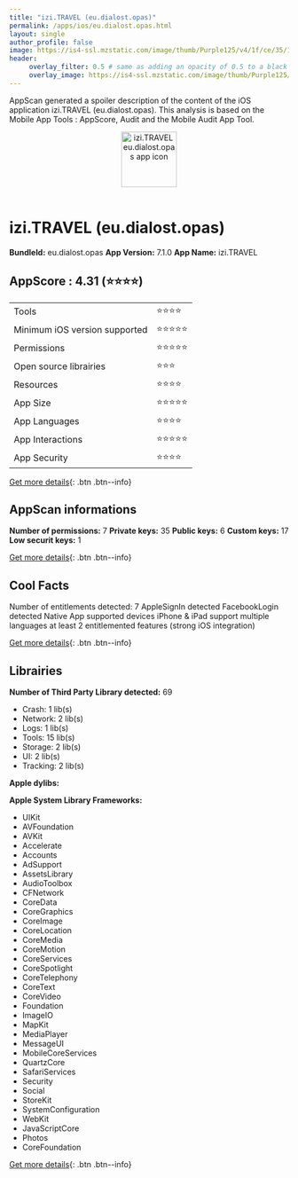 ```yaml
---
title: "izi.TRAVEL (eu.dialost.opas)"
permalink: /apps/ios/eu.dialost.opas.html
layout: single
author_profile: false
image: https://is4-ssl.mzstatic.com/image/thumb/Purple125/v4/1f/ce/35/1fce3548-8e9c-72da-8f0f-d4f46edf8a6b/AppIcon-1x_U007emarketing-0-6-0-85-220.png/512x512bb.jpg
header: 
     overlay_filter: 0.5 # same as adding an opacity of 0.5 to a black background
     overlay_image: https://is4-ssl.mzstatic.com/image/thumb/Purple125/v4/1f/ce/35/1fce3548-8e9c-72da-8f0f-d4f46edf8a6b/AppIcon-1x_U007emarketing-0-6-0-85-220.png/512x512bb.jpg
---
```

AppScan generated a spoiler description of the content of the iOS application izi.TRAVEL (eu.dialost.opas). This analysis is based on the Mobile App Tools : AppScore, Audit and the Mobile Audit App Tool.

  
  
<div style="text-align: center;"><img src="https://is4-ssl.mzstatic.com/image/thumb/Purple125/v4/1f/ce/35/1fce3548-8e9c-72da-8f0f-d4f46edf8a6b/AppIcon-1x_U007emarketing-0-6-0-85-220.png/512x512bb.jpg" width="100" height="100" alt="izi.TRAVEL eu.dialost.opas app icon"></div></br>
  
# izi.TRAVEL (eu.dialost.opas)

**BundleId:** eu.dialost.opas
**App Version:** 7.1.0
**App Name:** izi.TRAVEL


## AppScore : 4.31 (⭐️⭐️⭐️⭐️) 

<table>
<tr><td> Tools </td><td> ⭐️⭐️⭐️⭐️ </td></tr>
<tr><td> Minimum iOS version supported </td><td> ⭐️⭐️⭐️⭐️⭐️ </td></tr>
<tr><td> Permissions </td><td> ⭐️⭐️⭐️⭐️⭐️ </td></tr>
<tr><td> Open source librairies </td><td> ⭐️⭐️⭐️ </td></tr>
<tr><td> Resources </td><td> ⭐️⭐️⭐️⭐️ </td></tr>
<tr><td> App Size </td><td> ⭐️⭐️⭐️⭐️⭐️ </td></tr>
<tr><td> App Languages </td><td> ⭐️⭐️⭐️⭐️ </td></tr>
<tr><td> App Interactions </td><td> ⭐️⭐️⭐️⭐️⭐️ </td></tr>
<tr><td> App Security </td><td> ⭐️⭐️⭐️⭐️ </td></tr>
</table>

[Get more details](/pricing.html){: .btn .btn--info}  
  
## AppScan informations 

**Number of permissions:** 7
**Private keys:** 35
**Public keys:** 6
**Custom keys:** 17
**Low securit keys:** 1
  
[Get more details](/pricing.html){: .btn .btn--info}

## Cool Facts

Number of entitlements detected: 7
AppleSignIn detected
FacebookLogin detected
Native App
supported devices iPhone & iPad
support multiple languages
at least 2 entitlemented features (strong iOS integration)
  
[Get more details](/pricing.html){: .btn .btn--info}

## Librairies 
**Number of Third Party Library detected:** 69
- Crash: 1 lib(s)
- Network: 2 lib(s)
- Logs: 1 lib(s)
- Tools: 15 lib(s)
- Storage: 2 lib(s)
- UI: 2 lib(s)
- Tracking: 2 lib(s)

**Apple dylibs:**


**Apple System Library Frameworks:**
- UIKit
- AVFoundation
- AVKit
- Accelerate
- Accounts
- AdSupport
- AssetsLibrary
- AudioToolbox
- CFNetwork
- CoreData
- CoreGraphics
- CoreImage
- CoreLocation
- CoreMedia
- CoreMotion
- CoreServices
- CoreSpotlight
- CoreTelephony
- CoreText
- CoreVideo
- Foundation
- ImageIO
- MapKit
- MediaPlayer
- MessageUI
- MobileCoreServices
- QuartzCore
- SafariServices
- Security
- Social
- StoreKit
- SystemConfiguration
- WebKit
- JavaScriptCore
- Photos
- CoreFoundation


  
[Get more details](/pricing.html){: .btn .btn--info}

